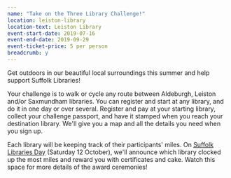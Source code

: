 ```yaml
---
name: "Take on the Three Library Challenge!"
location: leiston-library
location-text: Leiston Library
event-start-date: 2019-07-16
event-end-date: 2019-09-29
event-ticket-price: 5 per person
breadcrumb: y
---
```


Get outdoors in our beautiful local surroundings this summer and help support Suffolk Libraries!

Your challenge is to walk or cycle any route between Aldeburgh, Leiston and/or Saxmundham libraries. You can register and start at any library, and do it in one day or over several. Register and pay at your starting library, collect your challenge passport, and have it stamped when you reach your destination library. We'll give you a map and all the details you need when you sign up.

Each library will be keeping track of their participants' miles. On [Suffolk Libraries Day](/suffolk-libraries-day/) (Saturday 12 October), we'll announce which library clocked up the most miles and reward you with certificates and cake. Watch this space for more details of the award ceremonies!
